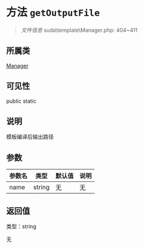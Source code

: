# 方法 `getOutputFile`

> *文件信息* suda\template\Manager.php: 404~411

## 所属类 

[Manager](../Manager.md)

## 可见性

 public static

## 说明

模板编译后输出路径


## 参数


| 参数名 | 类型 | 默认值 | 说明 |
|--------|-----|-------|-------|
| name |  string | 无 | 无 |



## 返回值

类型：string

无

